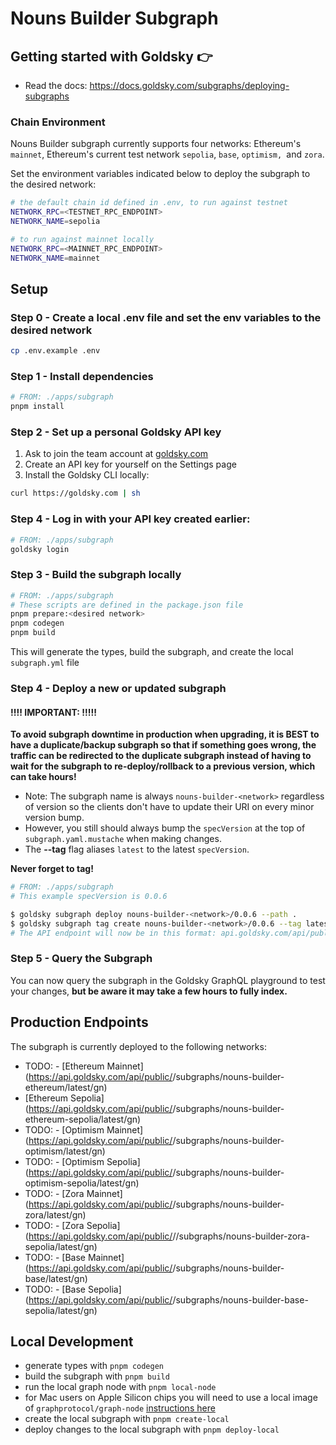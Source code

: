 # Nouns Builder Subgraph

## Getting started with Goldsky 👉  
- Read the docs: https://docs.goldsky.com/subgraphs/deploying-subgraphs

### Chain Environment

Nouns Builder subgraph currently supports four networks: Ethereum's `mainnet`, Ethereum's current test network `sepolia`, `base`, `optimism, `and `zora`.  

Set the environment variables indicated below to deploy the subgraph to the desired network:  
```bash
# the default chain id defined in .env, to run against testnet
NETWORK_RPC=<TESTNET_RPC_ENDPOINT>
NETWORK_NAME=sepolia

# to run against mainnet locally
NETWORK_RPC=<MAINNET_RPC_ENDPOINT>
NETWORK_NAME=mainnet
```

## Setup

### Step 0 - Create a local .env file and set the env variables to the desired network

```bash
cp .env.example .env
````

### Step 1 - Install dependencies

```bash
# FROM: ./apps/subgraph
pnpm install
````

### Step 2 - Set up a personal Goldsky API key  
1. Ask to join the team account at [goldsky.com](https://goldsky.com)
2. Create an API key for yourself on the Settings page
3. Install the Goldsky CLI locally:  
```bash
curl https://goldsky.com | sh  
```  

### Step 4 - Log in with your API key created earlier:  
```bash
# FROM: ./apps/subgraph
goldsky login
```

### Step 3 - Build the subgraph locally
```bash
# FROM: ./apps/subgraph
# These scripts are defined in the package.json file
pnpm prepare:<desired network>
pnpm codegen
pnpm build
```  

This will generate the types, build the subgraph, and create the local `subgraph.yml` file
### Step 4 - Deploy a new or updated subgraph

#### !!!! IMPORTANT: !!!!!  
**To avoid subgraph downtime in production when upgrading, it is BEST to have a duplicate/backup subgraph so that if something goes wrong, the
traffic can be redirected to the duplicate subgraph instead of having to wait for the subgraph to re-deploy/rollback to
a previous version, which can take hours!**

- Note: The subgraph name is always `nouns-builder-<network>` regardless of version so the clients don't have to update their URI on every minor version bump. 
- However, you still should always bump the `specVersion` at the top of `subgraph.yaml.mustache` when making changes.  
- The **--tag** flag aliases `latest` to the latest `specVersion`.

**Never forget to tag!**

```bash
# FROM: ./apps/subgraph
# This example specVersion is 0.0.6

$ goldsky subgraph deploy nouns-builder-<network>/0.0.6 --path .        
$ goldsky subgraph tag create nouns-builder-<network>/0.0.6 --tag latest
# The API endpoint will now be in this format: api.goldsky.com/api/public/<project name>/subgraphs/nouns-builder-ethereum-sepolia/latest/gn
```

### Step 5 - Query the Subgraph

You can now query the subgraph in the Goldsky GraphQL playground to test your changes, **but be aware it may take a few hours to
fully index.**

## Production Endpoints

The subgraph is currently deployed to the following networks:

- TODO: - [Ethereum Mainnet](https://api.goldsky.com/api/public/<project name>/subgraphs/nouns-builder-ethereum/latest/gn)  
- [Ethereum Sepolia](https://api.goldsky.com/api/public/<project name>/subgraphs/nouns-builder-ethereum-sepolia/latest/gn)  
- TODO: - [Optimism Mainnet](https://api.goldsky.com/api/public/<project name>/subgraphs/nouns-builder-optimism/latest/gn)  
- TODO: - [Optimism Sepolia](https://api.goldsky.com/api/public/<project name>/subgraphs/nouns-builder-optimism-sepolia/latest/gn)  
- TODO: - [Zora Mainnet](https://api.goldsky.com/api/public/<project name>/subgraphs/nouns-builder-zora/latest/gn)  
- TODO: - [Zora Sepolia](https://api.goldsky.com/api/public/<project name>//subgraphs/nouns-builder-zora-sepolia/latest/gn)  
- TODO: - [Base Mainnet](https://api.goldsky.com/api/public/<project name>/subgraphs/nouns-builder-base/latest/gn)  
- TODO: - [Base Sepolia](https://api.goldsky.com/api/public/<project name>/subgraphs/nouns-builder-base-sepolia/latest/gn)

## Local Development
- generate types with `pnpm codegen`
- build the subgraph with `pnpm build`
- run the local graph node with `pnpm local-node`
- for Mac users on Apple Silicon chips you will need to use a local image of `graphprotocol/graph-node` [instructions here](https://github.com/graphprotocol/graph-node/tree/master/docker)
- create the local subgraph with `pnpm create-local`
- deploy changes to the local subgraph with `pnpm deploy-local`
